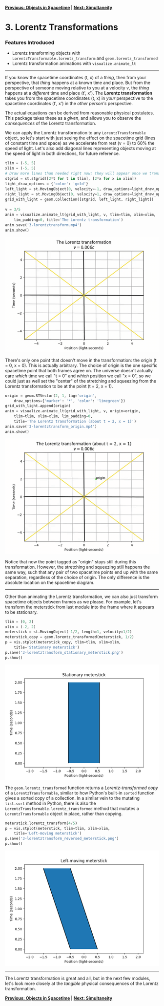 **[Previous: Objects in Spacetime](2-objects.md) | [Next: Simultaneity](4-simultaneity.md)**

# 3. Lorentz Transformations

### Features Introduced
- Lorentz transforming objects with `LorentzTransformable.lorentz_transform` and `geom.lorentz_transformed`
- Lorentz transformation animations with `visualize.animate_lt`

---

If you know the spacetime coordinates (t, x) of a *thing*, then from your perspective, that *thing* happens at a known time and place. But from the perspective of someone moving relative to you at a velocity *v*, the *thing* happens at a *different* time and place (t', x'). The **Lorentz transformation** takes you from the spacetime coordinates (t, x) in *your* perspective to the spacetime coordinates (t', x') in the *other person's* perspective.

The actual equations can be derived from reasonable physical postulates. This package takes these as a *given*, and allows you to observe the *consequences* of the Lorentz transformation.

We can apply the Lorentz transformation to any `LorentzTransformable` object, so let's start with just seeing the effect on the spacetime grid (lines of constant time and space) as we accelerate from rest (v = 0) to 60% the speed of light. Let's also add diagonal lines representing objects moving at the speed of light in both directions, for future reference.

```python
tlim = (-5, 5)
xlim = (-5, 5)
# Draw more lines than needed right now; they will appear once we transform
stgrid = st.stgrid([2*t for t in tlim], [2*x for x in xlim])
light_draw_options = {'color': 'gold'}
left_light = st.MovingObject(0, velocity=-1, draw_options=light_draw_options)
right_light = st.MovingObject(0, velocity=1, draw_options=light_draw_options)
grid_with_light = geom.Collection([stgrid, left_light, right_light])

v = 3/5
anim = visualize.animate_lt(grid_with_light, v, tlim=tlim, xlim=xlim,
    lim_padding=0, title='The Lorentz transformation')
anim.save('3-lorentztransform.mp4')
anim.show()
```
![The Lorentz transformation](figures/3-lorentztransform.gif)

There's only one point that doesn't move in the transformation: the origin (t = 0, x = 0). This is actually arbitrary. The choice of origin is the one specific spacetime point that both frames agree on. The universe doesn't actually care *which* time we call "t = 0" and *which* position we call "x = 0", so we could just as well set the "center" of the stretching and squeezing from the Lorentz transformation to be at the point (t = 2, x = 1).

```python
origin = geom.STVector(2, 1, tag='origin',
    draw_options={'marker': '*', 'color': 'limegreen'})
grid_with_light.append(origin)
anim = visualize.animate_lt(grid_with_light, v, origin=origin,
    tlim=tlim, xlim=xlim, lim_padding=0,
    title='The Lorentz transformation (about t = 2, x = 1)')
anim.save('3-lorentztransform_origin.mp4')
anim.show()
```
![The Lorentz transformation about (t = 2, x = 1)](figures/3-lorentztransform_origin.gif)

Notice that now the point tagged as "origin" stays still during this transformation. However, the stretching and squeezing still happens the same way, such that any pair of two spacetime points end up with the same separation, regardless of the choice of origin. The only difference is the absolute location on the spacetime diagram.

---

Other than animating the Lorentz transformation, we can also just transform spacetime objects between frames as we please. For example, let's transform the meterstick from last module into the frame where it appears to be stationary.

```python
tlim = (0, 2)
xlim = (-2, 2)
meterstick = st.MovingObject(-1/2, length=1, velocity=1/2)
meterstick_copy = geom.lorentz_transformed(meterstick, 1/2)
p = vis.stplot(meterstick_copy, tlim=tlim, xlim=xlim,
    title='Stationary meterstick')
p.save('3-lorentztransform_stationary_meterstick.png')
p.show()
```
![Meterstick in its rest frame](figures/3-lorentztransform_stationary_meterstick.png)

The `geom.lorentz_transformed` function returns a *Lorentz-transformed copy* of a `LorentzTransformable`, similar to how Python's built-in `sorted` function gives a sorted copy of a collection. In a similar vein to the mutating `list.sort` method in Python, there is also the `LorentzTransformable.lorentz_transformed` method that mutates a `LorentzTransformable` object in place, rather than copying.

```python
meterstick.lorentz_transform(4/5)
p = vis.stplot(meterstick, tlim=tlim, xlim=xlim,
    title='Left-moving meterstick')
p.save('3-lorentztransform_reversed_meterstick.png')
p.show()
```
![Meterstick with its direction of motion reversed](figures/3-lorentztransform_reversed_meterstick.png)

---

The Lorentz transformation is great and all, but in the next few modules, let's look more closely at the *tangible* physical consequences of the Lorentz transformation.

**[Previous: Objects in Spacetime](2-objects.md) | [Next: Simultaneity](4-simultaneity.md)**